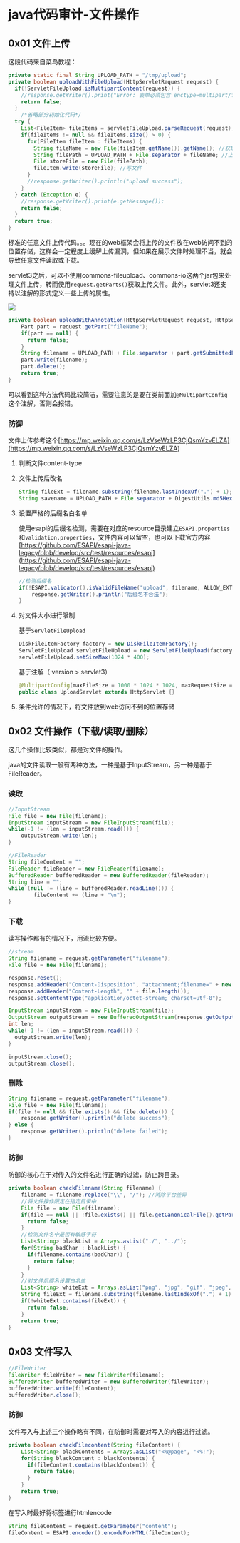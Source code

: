 # java代码审计-文件操作

## 0x01 文件上传

这段代码来自菜鸟教程：

```java
private static final String UPLOAD_PATH = "/tmp/upload";
private boolean uploadWithFileUpload(HttpServletRequest request) {
  if(!ServletFileUpload.isMultipartContent(request)) {
    //response.getWriter().print("Error: 表单必须包含 enctype=multipart/form-data");
    return false;
  }
	/*省略部分初始化代码*/
  try {
    List<FileItem> fileItems = servletFileUpload.parseRequest(request);
    if(fileItems != null && fileItems.size() > 0) {
      for(FileItem fileItem : fileItems) {
        String fileName = new File(fileItem.getName()).getName(); //获取文件名
        String filePath = UPLOAD_PATH + File.separator + fileName; //上传路径
        File storeFile = new File(filePath);
        fileItem.write(storeFile); //写文件
      }
      //response.getWriter().println("upload success");
    }
  } catch (Exception e) {
    //response.getWriter().print(e.getMessage());
    return false;
  }
  return true;
}
```

标准的任意文件上传代码。。。现在的web框架会将上传的文件放在web访问不到的位置存储，这样会一定程度上缓解上传漏洞，但如果在展示文件时处理不当，就会导致任意文件读取或下载。

servlet3之后，可以不使用commons-fileupload、commons-io这两个jar包来处理文件上传，转而使用`request.getParts()`获取上传文件。此外，servlet3还支持以注解的形式定义一些上传的属性。

![](https://mdpicture.oss-cn-beijing.aliyuncs.com/20190318224808.png)

```java
private boolean uploadWithAnnotation(HttpServletRequest request, HttpServletResponse response) throws IOException, ServletException {
    Part part = request.getPart("fileName");
    if(part == null) {
      return false;
    }
    String filename = UPLOAD_PATH + File.separator + part.getSubmittedFileName();
    part.write(filename);
    part.delete();
    return true;
}
```

可以看到这种方法代码比较简洁，需要注意的是要在类前面加`@MultipartConfig`这个注解，否则会报错。

### 防御

文件上传参考这个[https://mp.weixin.qq.com/s/LzVseWzLP3CjQsmYzvELZA](<https://mp.weixin.qq.com/s/LzVseWzLP3CjQsmYzvELZA>)

1. 判断文件content-type

2. 文件上传后改名

   ```java
   String fileExt = filename.substring(filename.lastIndexOf(".") + 1); //获取后缀名
   String savename = UPLOAD_PATH + File.separator + DigestUtils.md5Hex(System.currentTimeMillis() + filename) + "." + fileExt;
   ```

3. 设置严格的后缀名白名单

   使用esapi的后缀名检测，需要在对应的resource目录建立`ESAPI.properties`和`validation.properties`，文件内容可以留空，也可以下载官方内容[https://github.com/ESAPI/esapi-java-legacy/blob/develop/src/test/resources/esapi](https://github.com/ESAPI/esapi-java-legacy/blob/develop/src/test/resources/esapi)

   ```java
   //检测后缀名
   if(!ESAPI.validator().isValidFileName("upload", filename, ALLOW_EXT, false)) {
       response.getWriter().println("后缀名不合法");
   }
   ```

4. 对文件大小进行限制

   基于`ServletFileUpload`

   ```java
   DiskFileItemFactory factory = new DiskFileItemFactory();
   ServletFileUpload servletFileUpload = new ServletFileUpload(factory);
   servletFileUpload.setSizeMax(1024 * 400);
   ```

   基于注解（ version > servlet3）

   ```java
   @MultipartConfig(maxFileSize = 1000 * 1024 * 1024, maxRequestSize = 1000 * 1024 * 1024)
   public class UploadServlet extends HttpServlet {}
   ```

5. 条件允许的情况下，将文件放到web访问不到的位置存储

## 0x02 文件操作（下载/读取/删除）

这几个操作比较类似，都是对文件的操作。

java的文件读取一般有两种方法，一种是基于InputStream，另一种是基于FileReader。

### 读取

```java
//InputStream
File file = new File(filename);
InputStream inputStream = new FileInputStream(file);
while(-1 != (len = inputStream.read())) {
  	outputStream.write(len);
}
```

```java
//FileReader
String fileContent = "";
FileReader fileReader = new FileReader(filename);
BufferedReader bufferedReader = new BufferedReader(fileReader);
String line = "";
while (null != (line = bufferedReader.readLine())) {
		fileContent += (line + "\n");
}
```

### 下载

读写操作都有的情况下，用流比较方便。

```java
//stream
String filename = request.getParameter("filename");
File file = new File(filename);

response.reset();
response.addHeader("Content-Disposition", "attachment;filename=" + new String(filename.getBytes("utf-8")));
response.addHeader("Content-Length", "" + file.length());
response.setContentType("application/octet-stream; charset=utf-8");

InputStream inputStream = new FileInputStream(file);
OutputStream outputStream = new BufferedOutputStream(response.getOutputStream());
int len;
while(-1 != (len = inputStream.read())) {
  outputStream.write(len);
}

inputStream.close();
outputStream.close();
```

### 删除

```java
String filename = request.getParameter("filename");
File file = new File(filename);
if(file != null && file.exists() && file.delete()) {
  	response.getWriter().println("delete success");
} else {
  	response.getWriter().println("delete failed");
}
```

### 防御

防御的核心在于对传入的文件名进行正确的过滤，防止跨目录。

```java
private boolean checkFilename(String filename) {
    filename = filename.replace("\\", "/"); //消除平台差异
  	//将文件操作限定在指定目录中
  	File file = new File(filename);
    if(file == null || !file.exists() || file.getCanonicalFile().getParent().equals(new File(DOWNLOAD_PATH).getCanonicalPath())) { //检测上级目录是否为指定目录
      return false;
    }
  	//检测文件名中是否有敏感字符
    List<String> blackList = Arrays.asList("./", "../");
    for(String badChar : blackList) {
      if(filename.contains(badChar)) {
        return false;
      }
    }
  	//对文件后缀名设置白名单
    List<String> whiteExt = Arrays.asList("png", "jpg", "gif", "jpeg", "doc");
    String fileExt = filename.substring(filename.lastIndexOf(".") + 1).toLowerCase();
    if(!whiteExt.contains(fileExt)) {
      return false;
    }
    return true;
}
```

## 0x03 文件写入

```java
//FileWriter
FileWriter fileWriter = new FileWriter(filename);
BufferedWriter bufferedWriter = new BufferedWriter(fileWriter);
bufferedWriter.write(fileContent);
bufferedWriter.close();
```

### 防御

文件写入与上述三个操作略有不同，在防御时需要对写入的内容进行过滤。

```java
private boolean checkFilecontent(String fileContent) {
    List<String> blackContents = Arrays.asList("<%@page", "<%!");
    for(String blackContent : blackContents) {
      if(fileContent.contains(blackContent)) {
        return false;
      }
    }
    return true;
}
```

在写入时最好将标签进行htmlencode

```java
String fileContent = request.getParameter("content");
fileContent = ESAPI.encoder().encodeForHTML(fileContent);
```

